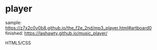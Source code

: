 # player
sample:
https://z7x2c0v0b8.github.io/the_f2e_2nd/mp3_player.html#artboard0
finished:
https://lashawty.github.io/music_player/

HTML5/CSS
